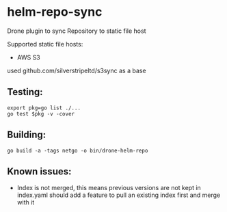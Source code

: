 # helm-repo-sync

Drone plugin to sync Repository to static file host

Supported static file hosts:

- AWS S3

used github.com/silverstripeltd/s3sync as a base

## Testing:

```
export pkg=go list ./...
go test $pkg -v -cover
```

## Building:

```
go build -a -tags netgo -o bin/drone-helm-repo
```

## Known issues:

- Index is not merged, this means previous versions are not kept in index.yaml
  should add a feature to pull an existing index first and merge with it
